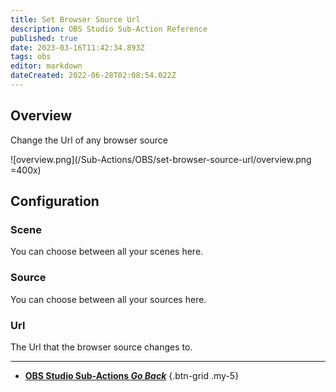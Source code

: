 ```yaml
---
title: Set Browser Source Url
description: OBS Studio Sub-Action Reference
published: true
date: 2023-03-16T11:42:34.893Z
tags: obs
editor: markdown
dateCreated: 2022-06-28T02:08:54.022Z
---
```


## Overview
Change the Url of any browser source

![overview.png](/Sub-Actions/OBS/set-browser-source-url/overview.png =400x)

## Configuration
### Scene
You can choose between all your scenes here.

### Source
You can choose between all your sources here.

### Url
The Url that the browser source changes to.

---

- [<i class="mdi mdi-chevron-left"></i> **OBS Studio Sub-Actions *Go Back***](/Sub-Actions/OBS)
{.btn-grid .my-5}